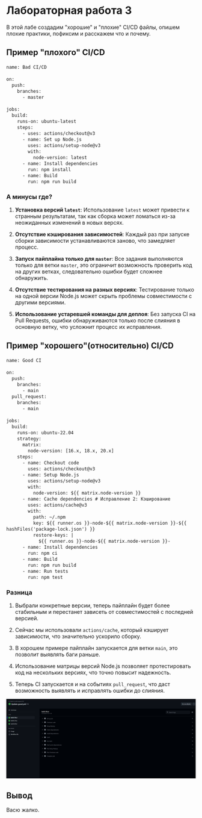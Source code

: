 # Лабораторная работа 3

В этой лабе создадим "хорошие" и "плохие" CI/CD файлы, опишем плохие практики, пофиксим и расскажем что и почему.

## Пример "плохого" CI/CD

```
name: Bad CI/CD

on:
  push:
    branches:
      - master 

jobs:
  build:
    runs-on: ubuntu-latest
    steps:
      - uses: actions/checkout@v3
      - name: Set up Node.js
        uses: actions/setup-node@v3
        with:
          node-version: latest
      - name: Install dependencies
        run: npm install
      - name: Build
        run: npm run build

```

### А минусы где?
1. **Установка версий `latest`**: 
  Использование `latest` может привести к странным результатам, так как сборка может ломаться из-за неожиданных изменений в новых версях.

2. **Отсутствие кэширования зависимостей**:
  Каждый раз при запуске сборки зависимости устанавливаются заново, что замедляет процесс.

3. **Запуск пайплайна только для `master`**:
  Все задания выполняются только для ветки `master`, это ограничит возможность проверить код на других ветках, следовательно ошибки будет сложнее обнаружить.

4. **Отсутствие тестирования на разных версиях**:
  Тестирование только на одной версии Node.js может скрыть проблемы совместимости с другими версиями.

5. **Использование устаревшей команды для деплоя**:
  Без запуска CI на Pull Requests, ошибки обнаруживаются только после слияния в основную ветку, что усложнит процесс их исправления.

## Пример "хорошего"(относительно) CI/CD

```
name: Good CI

on:
  push:
    branches:
      - main 
  pull_request: 
    branches:
      - main

jobs:
  build:
    runs-on: ubuntu-22.04
    strategy:
      matrix:
        node-version: [16.x, 18.x, 20.x] 
    steps:
      - name: Checkout code
        uses: actions/checkout@v3
      - name: Setup Node.js
        uses: actions/setup-node@v3
        with:
          node-version: ${{ matrix.node-version }}
      - name: Cache dependencies # Исправление 2: Кэширование
        uses: actions/cache@v3
        with:
          path: ~/.npm
          key: ${{ runner.os }}-node-${{ matrix.node-version }}-${{ hashFiles('package-lock.json') }}
          restore-keys: |
            ${{ runner.os }}-node-${{ matrix.node-version }}-
      - name: Install dependencies
        run: npm ci
      - name: Build
        run: npm run build
      - name: Run tests
        run: npm test

```
### Разница

1. Выбрали конкретные версии, теперь пайплайн будет более стабильным и перестанет зависеть от совместимостей с последней версией.

2. Сейчас мы использовали `actions/cache`, который кэширует зависимости, что значительно ускорило сборку.

3. В хорошем примере пайплайн запускается для ветки `main`, это позволит выявлять баги раньше.

4. Использование матрицы версий Node.js позволяет протестировать код на нескольких версиях, что точно повысит надежность.

5. Теперь CI запускается и на событиях `pull_request`, что даст возможность выявлять и исправлять ошибки до слияния.

![](Screen1.png)

##  Вывод

  Васю жалко.
